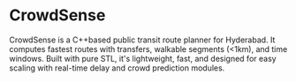 # CrowdSense
CrowdSense is a C++based public transit route planner for Hyderabad. It computes fastest routes with transfers, walkable segments (&lt;1km), and time windows. Built with pure STL, it's lightweight, fast, and designed for easy scaling with real-time delay and crowd prediction modules.
